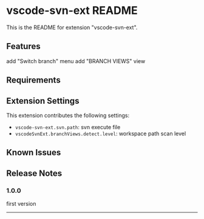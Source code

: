 # vscode-svn-ext README

This is the README for extension "vscode-svn-ext".

## Features

add "Switch branch" menu
add "BRANCH VIEWS" view

## Requirements

## Extension Settings

This extension contributes the following settings:

* `vscode-svn-ext.svn.path`: svn execute file
* `vscodeSvnExt.branchViews.detect.level`: workspace path scan level

## Known Issues

## Release Notes

### 1.0.0

first version

-----------------------------------------------------------------------------------------------------------
